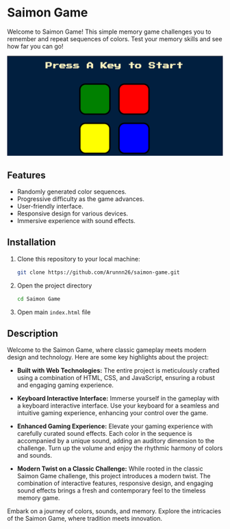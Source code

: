 # Saimon Game

Welcome to Saimon Game! This simple memory game challenges you to remember and repeat sequences of colors. Test your memory skills and see how far you can go!

![Thumbnail](images/thumbnail.png)

## Features
- Randomly generated color sequences.
- Progressive difficulty as the game advances.
- User-friendly interface.
- Responsive design for various devices.
- Immersive experience with sound effects.

## Installation
1. Clone this repository to your local machine:
   ```bash
   git clone https://github.com/Arunnn26/saimon-game.git
   ```

2. Open the project directory
    ```bash
    cd Saimon Game
    ```

3. Open main `index.html` file

## Description

Welcome to the Saimon Game, where classic gameplay meets modern design and technology. Here are some key highlights about the project:

- **Built with Web Technologies:** The entire project is meticulously crafted using a combination of HTML, CSS, and JavaScript, ensuring a robust and engaging gaming experience. 

- **Keyboard Interactive Interface:** Immerse yourself in the gameplay with a keyboard interactive interface. Use your keyboard for a seamless and intuitive gaming experience, enhancing your control over the game.

- **Enhanced Gaming Experience:** Elevate your gaming experience with carefully curated sound effects. Each color in the sequence is accompanied by a unique sound, adding an auditory dimension to the challenge. Turn up the volume and enjoy the rhythmic harmony of colors and sounds.

- **Modern Twist on a Classic Challenge:** While rooted in the classic Saimon Game challenge, this project introduces a modern twist. The combination of interactive features, responsive design, and engaging sound effects brings a fresh and contemporary feel to the timeless memory game.

Embark on a journey of colors, sounds, and memory. Explore the intricacies of the Saimon Game, where tradition meets innovation.
